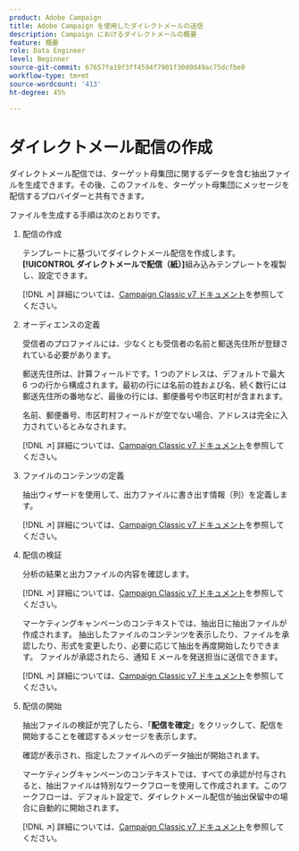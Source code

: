 ```yaml
---
product: Adobe Campaign
title: Adobe Campaign を使用したダイレクトメールの送信
description: Campaign におけるダイレクトメールの概要
feature: 概要
role: Data Engineer
level: Beginner
source-git-commit: 67657fa19f3ff4594f7901f30d0d49ac75dcfbe0
workflow-type: tm+mt
source-wordcount: '413'
ht-degree: 45%

---
```


# ダイレクトメール配信の作成

ダイレクトメール配信では、ターゲット母集団に関するデータを含む抽出ファイルを生成できます。その後、このファイルを、ターゲット母集団にメッセージを配信するプロバイダーと共有できます。

ファイルを生成する手順は次のとおりです。

1. 配信の作成

   テンプレートに基づいてダイレクトメール配信を作成します。 **[!UICONTROL ダイレクトメールで配信（紙）]**&#x200B;組み込みテンプレートを複製し、設定できます。

   [!DNL :arrow_upper_right:] 詳細については、[Campaign Classic v7 ドキュメント](https://experienceleague.adobe.com/docs/campaign-classic/using/sending-messages/sending-direct-mail/creating-a-direct-mail-delivery.html)を参照してください。

1. オーディエンスの定義

   受信者のプロファイルには、少なくとも受信者の名前と郵送先住所が登録されている必要があります。

   郵送先住所は、計算フィールドです。1 つのアドレスは、デフォルトで最大 6 つの行から構成されます。最初の行には名前の姓および名、続く数行には郵送先住所の番地など、最後の行には、郵便番号や市区町村が含まれます。

   名前、郵便番号、市区町村フィールドが空でない場合、アドレスは完全に入力されているとみなされます。

   [!DNL :arrow_upper_right:] 詳細については、[Campaign Classic v7 ドキュメント](https://experienceleague.adobe.com/docs/campaign-classic/using/sending-messages/key-steps-when-creating-a-delivery/steps-defining-the-target-population.html?lang=ja)を参照してください。

1. ファイルのコンテンツの定義

   抽出ウィザードを使用して、出力ファイルに書き出す情報（列）を定義します。

   [!DNL :arrow_upper_right:] 詳細については、[Campaign Classic v7 ドキュメント](https://experienceleague.adobe.com/docs/campaign-classic/using/sending-messages/sending-direct-mail/defining-the-direct-mail-content.html)を参照してください。

1. 配信の検証

   分析の結果と出力ファイルの内容を確認します。

   [!DNL :arrow_upper_right:] 詳細については、[Campaign Classic v7 ドキュメント](https://experienceleague.adobe.com/docs/campaign-classic/using/sending-messages/sending-direct-mail/validating.html)を参照してください。

   マーケティングキャンペーンのコンテキストでは、抽出日に抽出ファイルが作成されます。 抽出したファイルのコンテンツを表示したり、ファイルを承認したり、形式を変更したり、必要に応じて抽出を再度開始したりできます。 ファイルが承認されたら、通知 E メールを発送担当に送信できます。

   [!DNL :arrow_upper_right:] 詳細については、[Campaign Classic v7 ドキュメント](https://experienceleague.adobe.com/docs/campaign-classic/using/orchestrating-campaigns/orchestrate-campaigns/marketing-campaign-approval.html#approving-an-extraction-file)を参照してください。

1. 配信の開始

   抽出ファイルの検証が完了したら、「**配信を確定**」をクリックして、配信を開始することを確認するメッセージを表示します。

   確認が表示され、指定したファイルへのデータ抽出が開始されます。

   マーケティングキャンペーンのコンテキストでは、すべての承認が付与されると、抽出ファイルは特別なワークフローを使用して作成されます。このワークフローは、デフォルト設定で、ダイレクトメール配信が抽出保留中の場合に自動的に開始されます。

   [!DNL :arrow_upper_right:] 詳細については、[Campaign Classic v7 ドキュメント](https://experienceleague.adobe.com/docs/campaign-classic/using/orchestrating-campaigns/orchestrate-campaigns/marketing-campaign-deliveries.html#starting-an-offline-delivery)を参照してください。